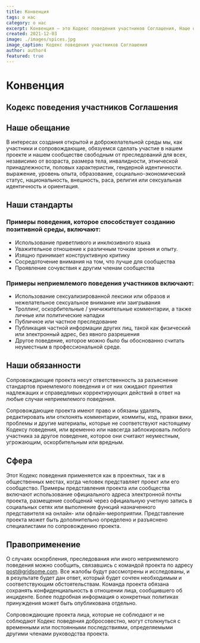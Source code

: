 ```yaml
---
title: Конвенция
tags: о нас
category: о нас
excerpt: Конвенция — это Кодекс поведения участников Соглашения, Наше обещание, Наши стандарты, Примеры поведения, которое способствует созданию позитивной среды, Наши обязанности
created: 2021-12-03
image: ./images/spices.jpg
image_caption: Кодекс поведения участников Соглашения
author: author4
featured: true
---
```


# Конвенция

## Кодекс поведения участников Соглашения

## Наше обещание
В интересах создания открытой и доброжелательной среды мы, как участники и сопровождающие, обязуемся сделать участие в нашем проекте и нашем сообществе свободным от преследований для всех, независимо от возраста, размера тела, инвалидности, этнической принадлежности, половых характеристик, гендерной идентичности. выражение, уровень опыта, образование, социально-экономический статус, национальность, внешность, раса, религия или сексуальная идентичность и ориентация.

## Наши стандарты

### Примеры поведения, которое способствует созданию позитивной среды, включают:

- Использование приветливого и инклюзивного языка
- Уважительное отношение к различным точкам зрения и опыту.
- Изящно принимает конструктивную критику
- Сосредоточение внимания на том, что лучше для сообщества
- Проявление сочувствия к другим членам сообщества

### Примеры неприемлемого поведения участников включают:

- Использование сексуализированной лексики или образов и нежелательное сексуальное внимание или заигрывания
- Троллинг, оскорбительные / уничижительные комментарии, а также личные или политические нападки
- Публичное или частное преследование
- Публикация частной информации других лиц, такой как физический или электронный адрес, без явного разрешения
- Другое поведение, которое можно было бы обоснованно считать неуместным в профессиональной среде.

## Наши обязанности

Сопровождающие проекта несут ответственность за разъяснение стандартов приемлемого поведения и от них ожидают принятия надлежащих и справедливых корректирующих действий в ответ на любые случаи неприемлемого поведения.

Сопровождающие проекта имеют право и обязаны удалять, редактировать или отклонять комментарии, коммиты, код, правки вики, проблемы и другие материалы, которые не соответствуют настоящему Кодексу поведения, или временно или навсегда заблокировать любого участника за другое поведение, которое они считают неуместным, угрожающим, оскорбительным или вредным.

## Сфера
Этот Кодекс поведения применяется как в проектных, так и в общественных местах, когда человек представляет проект или его сообщество. Примеры представления проекта или сообщества включают использование официального адреса электронной почты проекта, размещение сообщений через официальную учетную запись в социальных сетях или выполнение функций назначенного представителя на онлайн- или офлайн-мероприятии. Представление проекта может быть дополнительно определено и разъяснено специалистами по сопровождению проекта.

## Правоприменение

О случаях оскорбления, преследования или иного неприемлемого поведения можно сообщить, связавшись с командой проекта по адресу post@gridsome.com. Все жалобы будут рассмотрены и исследованы, и в результате будет дан ответ, который будет сочтен необходимым и соответствующим обстоятельствам. Команда проекта обязана сохранять конфиденциальность в отношении лица, сообщившего об инциденте. Более подробная информация о конкретных политиках принуждения может быть опубликована отдельно.

Сопровождающие проекта лица, которые не соблюдают и не соблюдают Кодекс поведения добросовестно, могут столкнуться с временными или постоянными последствиями, определяемыми другими членами руководства проекта.

